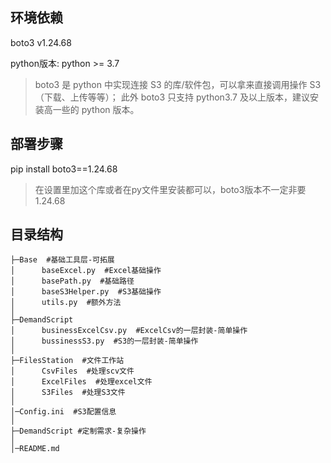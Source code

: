 ## 环境依赖 
boto3 v1.24.68 

python版本: python >= 3.7

>boto3 是 python 中实现连接 S3 的库/软件包，可以拿来直接调用操作 S3（下载、上传等等）；
> 此外 boto3 只支持 python3.7 及以上版本，建议安装高一些的 python 版本。

## 部署步骤 

pip install boto3==1.24.68

>在设置里加这个库或者在py文件里安装都可以，boto3版本不一定非要1.24.68

## 目录结构
```
├─Base  #基础工具层-可拓展
│      baseExcel.py  #Excel基础操作
│      basePath.py  #基础路径
│      baseS3Helper.py  #S3基础操作
│      utils.py  #额外方法
│          
├─DemandScript
│      businessExcelCsv.py  #ExcelCsv的一层封装-简单操作
│      bussinessS3.py  #S3的一层封装-简单操作
│      
├─FilesStation  #文件工作站
│      CsvFiles  #处理scv文件
│      ExcelFiles  #处理excel文件
│      S3Files  #处理S3文件
│ 
│─Config.ini  #S3配置信息
│
├─DemandScript #定制需求-复杂操作
│
│─README.md
```
